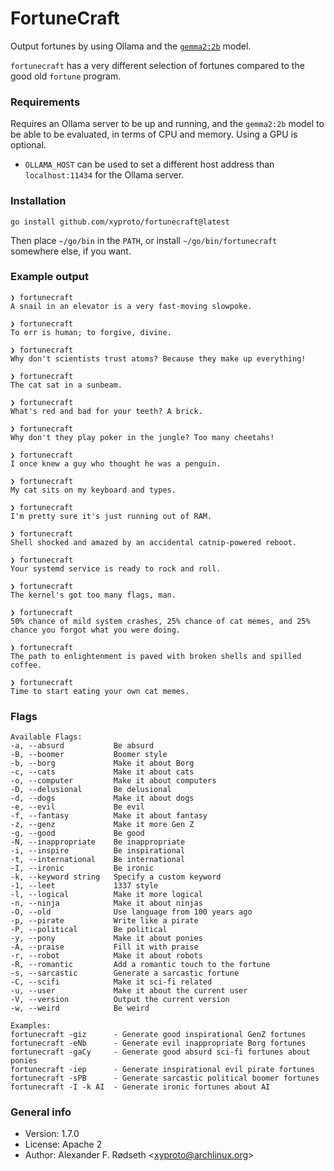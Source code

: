 # FortuneCraft

Output fortunes by using Ollama and the [`gemma2:2b`](https://ollama.com/library/gemma2) model.

`fortunecraft` has a very different selection of fortunes compared to the good old `fortune` program.

### Requirements

Requires an Ollama server to be up and running, and the `gemma2:2b` model to be able to be evaluated, in terms of CPU and memory. Using a GPU is optional.

* `OLLAMA_HOST` can be used to set a different host address than `localhost:11434` for the Ollama server.

### Installation

    go install github.com/xyproto/fortunecraft@latest

Then place `~/go/bin` in the `PATH`, or install `~/go/bin/fortunecraft` somewhere else, if you want.

### Example output

```
❯ fortunecraft
A snail in an elevator is a very fast-moving slowpoke.

❯ fortunecraft
To err is human; to forgive, divine.

❯ fortunecraft
Why don't scientists trust atoms? Because they make up everything!

❯ fortunecraft
The cat sat in a sunbeam.

❯ fortunecraft
What's red and bad for your teeth? A brick.

❯ fortunecraft
Why don't they play poker in the jungle? Too many cheetahs!

❯ fortunecraft
I once knew a guy who thought he was a penguin.

❯ fortunecraft
My cat sits on my keyboard and types.

❯ fortunecraft
I'm pretty sure it's just running out of RAM.

❯ fortunecraft
Shell shocked and amazed by an accidental catnip-powered reboot.

❯ fortunecraft
Your systemd service is ready to rock and roll.

❯ fortunecraft
The kernel's got too many flags, man.

❯ fortunecraft
50% chance of mild system crashes, 25% chance of cat memes, and 25% chance you forgot what you were doing.

❯ fortunecraft
The path to enlightenment is paved with broken shells and spilled coffee.

❯ fortunecraft
Time to start eating your own cat memes.
```

### Flags

```
Available Flags:
-a, --absurd           Be absurd
-B, --boomer           Boomer style
-b, --borg             Make it about Borg
-c, --cats             Make it about cats
-o, --computer         Make it about computers
-D, --delusional       Be delusional
-d, --dogs             Make it about dogs
-e, --evil             Be evil
-f, --fantasy          Make it about fantasy
-z, --genz             Make it more Gen Z
-g, --good             Be good
-N, --inappropriate    Be inappropriate
-i, --inspire          Be inspirational
-t, --international    Be international
-I, --ironic           Be ironic
-k, --keyword string   Specify a custom keyword
-1, --leet             1337 style
-l, --logical          Make it more logical
-n, --ninja            Make it about ninjas
-O, --old              Use language from 100 years ago
-p, --pirate           Write like a pirate
-P, --political        Be political
-y, --pony             Make it about ponies
-A, --praise           Fill it with praise
-r, --robot            Make it about robots
-R, --romantic         Add a romantic touch to the fortune
-s, --sarcastic        Generate a sarcastic fortune
-C, --scifi            Make it sci-fi related
-u, --user             Make it about the current user
-V, --version          Output the current version
-w, --weird            Be weird

Examples:
fortunecraft -giz      - Generate good inspirational GenZ fortunes
fortunecraft -eNb      - Generate evil inappropriate Borg fortunes
fortunecraft -gaCy     - Generate good absurd sci-fi fortunes about ponies
fortunecraft -iep      - Generate inspirational evil pirate fortunes
fortunecraft -sPB      - Generate sarcastic political boomer fortunes
fortunecraft -I -k AI  - Generate ironic fortunes about AI
```

### General info

* Version: 1.7.0
* License: Apache 2
* Author: Alexander F. Rødseth &lt;xyproto@archlinux.org&gt;
